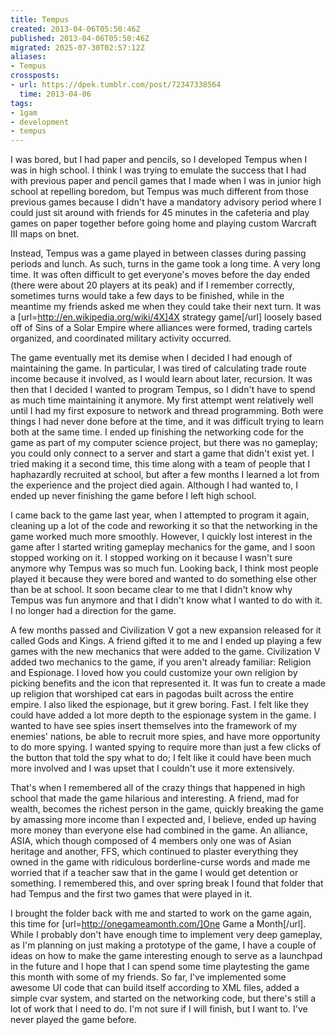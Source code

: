 ```yaml
---
title: Tempus
created: 2013-04-06T05:50:46Z
published: 2013-04-06T05:50:46Z
migrated: 2025-07-30T02:57:12Z
aliases:
- Tempus
crossposts:
- url: https://dpek.tumblr.com/post/72347338564
  time: 2013-04-06
tags:
- 1gam
- development
- tempus
---
```


I was bored, but I had paper and pencils, so I developed Tempus when I was in high school. I think I was trying to emulate the success that I had with previous paper and pencil games that I made when I was in junior high school at repelling boredom, but Tempus was much different from those previous games because I didn't have a mandatory advisory period where I could just sit around with friends for 45 minutes in the cafeteria and play games on paper together before going home and playing custom Warcraft III maps on bnet.

Instead, Tempus was a game played in between classes during passing periods and lunch. As such, turns in the game took a long time. A very long time. It was often difficult to get everyone's moves before the day ended (there were about 20 players at its peak) and if I remember correctly, sometimes turns would take a few days to be finished, while in the meantime my friends asked me when they could take their next turn. It was a [url=http://en.wikipedia.org/wiki/4X]4X strategy game[/url] loosely based off of Sins of a Solar Empire where alliances were formed, trading cartels organized, and coordinated military activity occurred.

The game eventually met its demise when I decided I had enough of maintaining the game. In particular, I was tired of calculating trade route income because it involved, as I would learn about later, recursion. It was then that I decided I wanted to program Tempus, so I didn't have to spend as much time maintaining it anymore. My first attempt went relatively well until I had my first exposure to network and thread programming. Both were things I had never done before at the time, and it was difficult trying to learn both at the same time. I ended up finishing the networking code for the game as part of my computer science project, but there was no gameplay; you could only connect to a server and start a game that didn't exist yet. I tried making it a second time, this time along with a team of people that I haphazardly recruited at school, but after a few months I learned a lot from the experience and the project died again. Although I had wanted to, I ended up never finishing the game before I left high school.

I came back to the game last year, when I attempted to program it again, cleaning up a lot of the code and reworking it so that the networking in the game worked much more smoothly. However, I quickly lost interest in the game after I started writing gameplay mechanics for the game, and I soon stopped working on it. I stopped working on it because I wasn't sure anymore why Tempus was so much fun. Looking back, I think most people played it because they were bored and wanted to do something else other than be at school. It soon became clear to me that I didn't know why Tempus was fun anymore and that I didn't know what I wanted to do with it. I no longer had a direction for the game.

A few months passed and Civilization V got a new expansion released for it called Gods and Kings. A friend gifted it to me and I ended up playing a few games with the new mechanics that were added to the game. Civilization V added two mechanics to the game, if you aren't already familiar: Religion and Espionage. I loved how you could customize your own religion by picking benefits and the icon that represented it. It was fun to create a made up religion that worshiped cat ears in pagodas built across the entire empire. I also liked the espionage, but it grew boring. Fast. I felt like they could have added a lot more depth to the espionage system in the game. I wanted to have see spies insert themselves into the framework of my enemies' nations, be able to recruit more spies, and have more opportunity to do more spying. I wanted spying to require more than just a few clicks of the button that told the spy what to do; I felt like it could have been much more involved and I was upset that I couldn't use it more extensively.

That's when I remembered all of the crazy things that happened in high school that made the game hilarious and interesting. A friend, mad for wealth, becomes the richest person in the game, quickly breaking the game by amassing more income than I expected and, I believe, ended up having more money than everyone else had combined in the game. An alliance, ASIA, which though composed of 4 members only one was of Asian heritage and another, FFS, which continued to plaster everything they owned in the game with ridiculous borderline-curse words and made me worried that if a teacher saw that in the game I would get detention or something. I remembered this, and over spring break I found that folder that had Tempus and the first two games that were played in it.

I brought the folder back with me and started to work on the game again, this time for [url=http://onegameamonth.com/]One Game a Month[/url]. While I probably don't have enough time to implement very deep gameplay, as I'm planning on just making a prototype of the game, I have a couple of ideas on how to make the game interesting enough to serve as a launchpad in the future and I hope that I can spend some time playtesting the game this month with some of my friends. So far, I've implemented some awesome UI code that can build itself according to XML files, added a simple cvar system, and started on the networking code, but there's still a lot of work that I need to do. I'm not sure if I will finish, but I want to. I've never played the game before.
